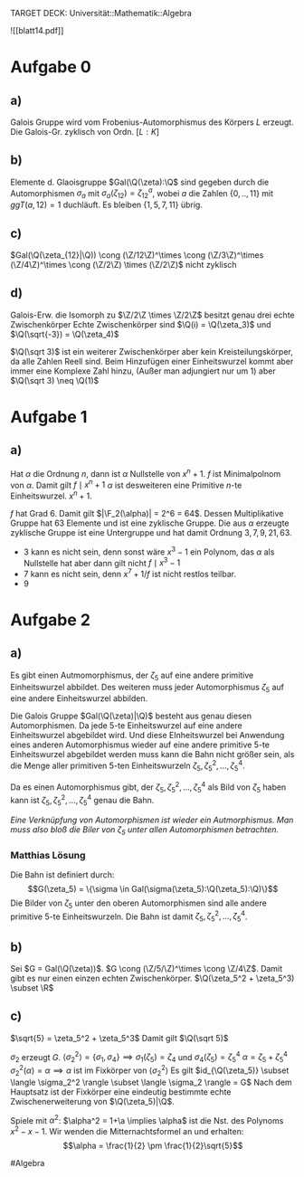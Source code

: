 TARGET DECK: Universität::Mathematik::Algebra


![[blatt14.pdf]]
# Aufgabe 0
## a)
Galois Gruppe wird vom Frobenius-Automorphismus des Körpers $L$ erzeugt.
Die Galois-Gr. zyklisch von Ordn. $[L:K]$


## b)
Elemente d. Glaoisgruppe $Gal(\Q(\zeta):\Q$ sind gegeben durch die Automorphismen $\sigma_a$ mit $\sigma_a(\zeta_{12}) = \zeta_{12}^a$, wobei $a$ die Zahlen $\{0, .., 11\}$ mit $ggT(a, 12) = 1$ duchläuft.
Es bleiben $\{1, 5, 7, 11\}$ übrig.

## c)
$Gal(\Q(\zeta_{12}|\Q)) \cong (\Z/12\Z)^\times \cong (\Z/3\Z)^\times (\Z/4\Z)^\times \cong (\Z/2\Z) \times (\Z/2\Z)$ nicht zyklisch

## d)
Galois-Erw. die Isomorph zu $\Z/2\Z \times \Z/2\Z$ besitzt genau drei echte Zwischenkörper
Echte Zwischenkörper sind $\Q(i) = \Q(\zeta_3)$ und $\Q(\sqrt{-3}) = \Q(\zeta_4)$

$\Q(\sqrt 3)$ ist ein weiterer Zwischenkörper aber kein Kreisteilungskörper, da alle Zahlen Reell sind. Beim Hinzufügen einer Einheitswurzel kommt aber immer eine Komplexe Zahl hinzu, (Außer man adjungiert nur um $1$) aber $\Q(\sqrt 3) \neq \Q(1)$ 

# Aufgabe 1
## a)
Hat $\alpha$ die Ordnung $n$, dann ist $\alpha$ Nullstelle von $x^n + 1$.
$f$ ist Minimalpolnom von $\alpha$. Damit gilt $f \mid x^n +1$
$\alpha$ ist desweiteren eine Primitive $n$-te Einheitswurzel.
$x^n + 1$.

$f$ hat Grad $6$. Damit gilt $|\F_2(\alpha)| = 2^6 = 64$.
Dessen Multiplikative Gruppe hat $63$ Elemente und ist eine zyklische Gruppe. Die aus $\alpha$ erzeugte zyklische Gruppe ist eine Untergruppe und hat damit Ordnung $3, 7, 9, 21, 63$.
- $3$ kann es nicht sein, denn sonst wäre $x^3-1$ ein Polynom, das $\alpha$ als Nullstelle hat aber dann gilt nicht $f \mid x^3-1$
- $7$ kann es nicht sein, denn $x^7+1/f$ ist nicht restlos teilbar.
- $9$


# Aufgabe 2


## a)
Es gibt einen Autmomorphismus, der $\zeta_5$ auf eine andere primitive Einheitswurzel abbildet. Des weiteren muss jeder Automorphismus $\zeta_5$ auf eine andere Einheitswurzel abbilden.

Die Galois Gruppe $Gal(\Q(\zeta)|\Q)$ besteht aus genau diesen Automorphismen.
Da jede 5-te Einheitswurzel auf eine andere Einheitswurzel abgebildet wird. Und diese EInheitswurzel bei Anwendung eines anderen Automorphismus wieder auf eine andere primitive 5-te Einheitswurzel abgebildet werden muss kann die Bahn nicht größer sein, als die Menge aller primitiven 5-ten Einheitswurzeln $\zeta_5, \zeta_5^2, ..., \zeta_5^4$.

Da es einen Automorphismus gibt, der $\zeta_5, \zeta_5^2, ..., \zeta_5^4$ als Bild von $\zeta_5$ haben kann ist $\zeta_5, \zeta_5^2, ..., \zeta_5^4$ genau die Bahn.

*Eine Verknüpfung von Automorphismen ist wieder ein Autmorphismus. Man muss also bloß die Biler von $\zeta_5$ unter allen Automorphismen betrachten.*

### Matthias Lösung
Die Bahn ist definiert durch:
$$G(\zeta_5) = \{\sigma \in Gal(\sigma(\zeta_5):\Q(\zeta_5):\Q)\}$$
Die Bilder von $\zeta_5$ unter den oberen Automorphismen sind alle andere primitive 5-te Einheitswurzeln. Die Bahn ist damit $\zeta_5, \zeta_5^2, ..., \zeta_5^4$.

## b)
Sei $G = Gal(\Q(\zeta))$. $G \cong (\Z/5/\Z)^\times \cong \Z/4\Z$. Damit gibt es nur einen einzen echten Zwischenkörper.
$\Q(\zeta_5^2 + \zeta_5^3) \subset \R$ 


## c)
$\sqrt{5} = \zeta_5^2 + \zeta_5^3$
Damit gilt $\Q(\sqrt 5)$

$\sigma_2$ erzeugt $G$.
$\langle \sigma_2^2 \rangle = \{\sigma_1, \sigma_4\} \implies \sigma_1(\zeta_5) = \zeta_4$ und $\sigma_4(\zeta_5) = \zeta_5^4$
$\alpha = \zeta_5 + \zeta_5^4$
$\sigma_2^2(\alpha) = \alpha \implies \alpha$ ist im Fixkörper von $\langle \sigma_2^2\rangle$
Es gilt $id_{\Q(\zeta_5)} \subset \langle \sigma_2^2 \rangle \subset \langle \sigma_2 \rangle = G$ 
Nach dem Hauptsatz ist der Fixkörper eine eindeutig bestimmte echte Zwischenerweiterung von $\Q(\zeta_5)|\Q$.

Spiele mit $\alpha^2$:
$\alpha^2 = 1+\a \implies \alpha$ ist die Nst. des Polynoms $x^2-x-1$. Wir wenden die Mitternachtsformel an und erhalten:
$$\alpha = \frac{1}{2} \pm \frac{1}{2}\sqrt{5}$$


$\newcommand{\Q}{\mathbb Q}$
$\newcommand{\R}{\mathbb R}$
$\newcommand{\C}{\mathbb C}$
$\newcommand{\F}{\mathbb F}$
$\newcommand{\Z}{\mathbb Z}$
$\newcommand{\a}{\alpha}$


#Algebra 





